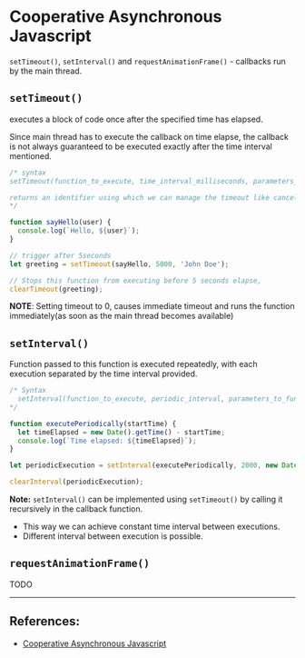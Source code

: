 # Cooperative Asynchronous Javascript

`setTimeout()`, `setInterval()` and `requestAnimationFrame()` - callbacks run by the main thread.

## `setTimeout()`
 executes a block of code once after the specified time has elapsed.

Since main thread has to execute the callback on time elapse, the callback is not always guaranteed to be executed exactly after the time interval mentioned.

```Javascript
/* syntax
setTimeout(function_to_execute, time_interval_milliseconds, parameters_to_function)

returns an identifier using which we can manage the timeout like cancelling the run using **clearTimeout()**
*/

function sayHello(user) {
  console.log(`Hello, ${user}`);
}

// trigger after 5seconds
let greeting = setTimeout(sayHello, 5000, 'John Doe');

// Stops this function from executing before 5 seconds elapse, 
clearTimeout(greeting);
```

**NOTE**: Setting timeout to 0, causes immediate timeout and runs the function immediately(as soon as the main thread becomes available)

## `setInterval()`
Function passed to this function is executed repeatedly, with each execution separated by the time interval provided.

```Javascript
/* Syntax
  setInterval(function_to_execute, periodic_interval, parameters_to_function)
*/

function executePeriodically(startTime) {
  let timeElapsed = new Date().getTime() - startTime;
  console.log(`Time elapsed: ${timeElapsed}`);
}

let periodicExecution = setInterval(executePeriodically, 2000, new Date().getTime());

clearInterval(periodicExecution);
```

**Note:** `setInterval()` can be implemented using `setTimeout()` by calling it recursively in the callback function. 
* This way we can achieve constant time interval between executions.
* Different interval between execution is possible.


## `requestAnimationFrame()`
TODO

---

## References:
* [Cooperative Asynchronous Javascript](https://developer.mozilla.org/en-US/docs/Learn/JavaScript/Asynchronous/Timeouts_and_intervals)